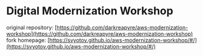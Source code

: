 # Digital Modernization Workshop

original repository: [https://github.com/darkreapyre/aws-modernization-workshop](https://github.com/darkreapyre/aws-modernization-workshop)
fork homepage: [https://svyotov.github.io/aws-modernization-workshop/#/](https://svyotov.github.io/aws-modernization-workshop/#/)
